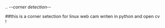.. -*-corner detection-*-

##this is a corner setection for linux web cam writen in python and open cv !

